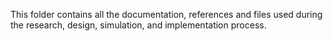 This folder contains all the documentation, references and files used during the research, design, simulation, and implementation process.

